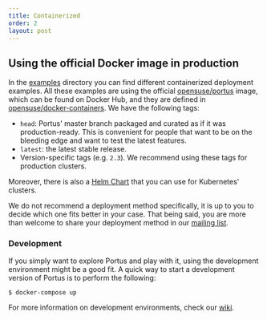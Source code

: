 ```yaml
---
title: Containerized
order: 2
layout: post
---
```


## Using the official Docker image in production

In the [examples](https://github.com/SUSE/Portus/tree/master/examples) directory
you can find different containerized deployment examples. All these examples are
using the official
[opensuse/portus](https://hub.docker.com/r/opensuse/portus/tags/) image, which
can be found on Docker Hub, and they are defined in
[opensuse/docker-containers](https://github.com/openSUSE/docker-containers/tree/master/derived_images/portus).
We have the following tags:

- `head`: Portus' master branch packaged and curated as if it was
  production-ready. This is convenient for people that want to be on the
  bleeding edge and want to test the latest features.
- `latest`: the latest stable release.
- Version-specific tags (e.g. `2.3`). We recommend using these tags for
  production clusters.

Moreover, there is also a [Helm
Chart](https://github.com/kubic-project/caasp-services/tree/master/contrib/helm-charts/portus)
that you can use for Kubernetes' clusters.

We do not recommend a deployment method specifically, it is up to you to decide
which one fits better in your case. That being said, you are more than welcome
to share your deployment method in our [mailing
list](https://groups.google.com/forum/#!forum/portus-dev).

### Development

If you simply want to explore Portus and play with it, using the development
environment might be a good fit. A quick way to start a development version of
Portus is to perform the following:

```
$ docker-compose up
```

For more information on development environments, check our
[wiki](https://github.com/SUSE/Portus/wiki#developmentplayground-environments).
